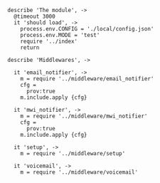     describe 'The module', ->
      @timeout 3000
      it 'should load', ->
        process.env.CONFIG = './local/config.json'
        process.env.MODE = 'test'
        require '../index'
        return

    describe 'Middlewares', ->

      it 'email_notifier', ->
        m = require '../middleware/email_notifier'
        cfg =
          prov:true
        m.include.apply {cfg}

      it 'mwi_notifier', ->
        m = require '../middleware/mwi_notifier'
        cfg =
          prov:true
        m.include.apply {cfg}

      it 'setup', ->
        m = require '../middleware/setup'

      it 'voicemail', ->
        m = require '../middleware/voicemail'
